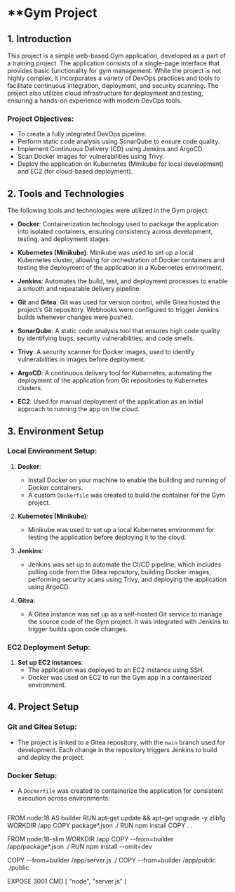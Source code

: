 # **Gym Project

## 1. **Introduction**

This project is a simple web-based Gym application, developed as a part of a training project. The application consists of a single-page interface that provides basic functionality for gym management. While the project is not highly complex, it incorporates a variety of DevOps practices and tools to facilitate continuous integration, deployment, and security scanning. The project also utilizes cloud infrastructure for deployment and testing, ensuring a hands-on experience with modern DevOps tools.

### **Project Objectives:**
- To create a fully integrated DevOps pipeline.
- Perform static code analysis using SonarQube to ensure code quality.
- Implement Continuous Delivery (CD) using Jenkins and ArgoCD.
- Scan Docker images for vulnerabilities using Trivy.
- Deploy the application on Kubernetes (Minikube for local development) and EC2 (for cloud-based deployment).

## 2. **Tools and Technologies**

The following tools and technologies were utilized in the Gym project:

- **Docker**: Containerization technology used to package the application into isolated containers, ensuring consistency across development, testing, and deployment stages.
  
- **Kubernetes (Minikube)**: Minikube was used to set up a local Kubernetes cluster, allowing for orchestration of Docker containers and testing the deployment of the application in a Kubernetes environment.

- **Jenkins**: Automates the build, test, and deployment processes to enable a smooth and repeatable delivery pipeline.

- **Git** and **Gitea**: Git was used for version control, while Gitea hosted the project’s Git repository. Webhooks were configured to trigger Jenkins builds whenever changes were pushed.

- **SonarQube**: A static code analysis tool that ensures high code quality by identifying bugs, security vulnerabilities, and code smells.

- **Trivy**: A security scanner for Docker images, used to identify vulnerabilities in images before deployment.

- **ArgoCD**: A continuous delivery tool for Kubernetes, automating the deployment of the application from Git repositories to Kubernetes clusters.

- **EC2**: Used for manual deployment of the application as an initial approach to running the app on the cloud.

## 3. **Environment Setup**

### **Local Environment Setup:**

1. **Docker**:
   - Install Docker on your machine to enable the building and running of Docker containers.
   - A custom `Dockerfile` was created to build the container for the Gym project.

2. **Kubernetes (Minikube)**:
   - Minikube was used to set up a local Kubernetes environment for testing the application before deploying it to the cloud.

3. **Jenkins**:
   - Jenkins was set up to automate the CI/CD pipeline, which includes pulling code from the Gitea repository, building Docker images, performing security scans using Trivy, and deploying the application using ArgoCD.

4. **Gitea**:
   - A Gitea instance was set up as a self-hosted Git service to manage the source code of the Gym project. It was integrated with Jenkins to trigger builds upon code changes.

### **EC2 Deployment Setup:**

1. **Set up EC2 Instances**:
   - The application was deployed to an EC2 instance using SSH.
   - Docker was used on EC2 to run the Gym app in a containerized environment.

## 4. **Project Setup**

### **Git and Gitea Setup:**
- The project is linked to a Gitea repository, with the `main` branch used for development. Each change in the repository triggers Jenkins to build and deploy the project.

### **Docker Setup:**
- A `Dockerfile` was created to containerize the application for consistent execution across environments:
  ```Dockerfile

FROM node:18 AS builder
RUN apt-get update && apt-get upgrade -y zlib1g
WORKDIR /app
COPY package*.json ./
RUN npm install
COPY . .

FROM node:18-slim
WORKDIR /app
COPY --from=builder /app/package*.json ./
RUN npm install --omit=dev

COPY --from=builder /app/server.js ./
COPY --from=builder /app/public ./public

EXPOSE 3001
CMD [ "node", "server.js" ]

